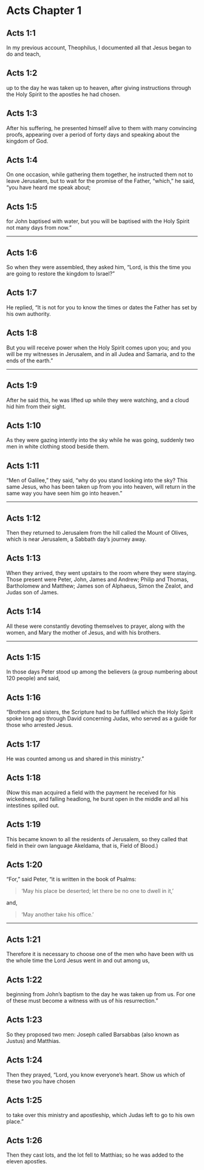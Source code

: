 # Acts Chapter 1

## Acts 1:1

In my previous account, Theophilus, I documented all that Jesus began to do and teach,

## Acts 1:2

up to the day he was taken up to heaven, after giving instructions through the Holy Spirit to the apostles he had chosen.

## Acts 1:3

After his suffering, he presented himself alive to them with many convincing proofs, appearing over a period of forty days and speaking about the kingdom of God.

## Acts 1:4

On one occasion, while gathering them together, he instructed them not to leave Jerusalem, but to wait for the promise of the Father, “which,” he said, “you have heard me speak about;

## Acts 1:5

for John baptised with water, but you will be baptised with the Holy Spirit not many days from now.”

---

## Acts 1:6

So when they were assembled, they asked him, “Lord, is this the time you are going to restore the kingdom to Israel?”

## Acts 1:7

He replied, “It is not for you to know the times or dates the Father has set by his own authority.

## Acts 1:8

But you will receive power when the Holy Spirit comes upon you; and you will be my witnesses in Jerusalem, and in all Judea and Samaria, and to the ends of the earth.”

---

## Acts 1:9

After he said this, he was lifted up while they were watching, and a cloud hid him from their sight.

## Acts 1:10

As they were gazing intently into the sky while he was going, suddenly two men in white clothing stood beside them.

## Acts 1:11

“Men of Galilee,” they said, “why do you stand looking into the sky? This same Jesus, who has been taken up from you into heaven, will return in the same way you have seen him go into heaven.”

---

## Acts 1:12

Then they returned to Jerusalem from the hill called the Mount of Olives, which is near Jerusalem, a Sabbath day’s journey away.

## Acts 1:13

When they arrived, they went upstairs to the room where they were staying. Those present were Peter, John, James and Andrew; Philip and Thomas, Bartholomew and Matthew; James son of Alphaeus, Simon the Zealot, and Judas son of James.

## Acts 1:14

All these were constantly devoting themselves to prayer, along with the women, and Mary the mother of Jesus, and with his brothers.

---

## Acts 1:15

In those days Peter stood up among the believers (a group numbering about 120 people) and said,

## Acts 1:16

“Brothers and sisters, the Scripture had to be fulfilled which the Holy Spirit spoke long ago through David concerning Judas, who served as a guide for those who arrested Jesus.

## Acts 1:17

He was counted among us and shared in this ministry.”

## Acts 1:18

(Now this man acquired a field with the payment he received for his wickedness, and falling headlong, he burst open in the middle and all his intestines spilled out.

## Acts 1:19

This became known to all the residents of Jerusalem, so they called that field in their own language Akeldama, that is, Field of Blood.)

## Acts 1:20

“For,” said Peter, “it is written in the book of Psalms:

> ‘May his place be deserted;
> let there be no one to dwell in it,’

and,

> ‘May another take his office.’

---

## Acts 1:21

Therefore it is necessary to choose one of the men who have been with us the whole time the Lord Jesus went in and out among us,

## Acts 1:22

beginning from John’s baptism to the day he was taken up from us. For one of these must become a witness with us of his resurrection.”

## Acts 1:23

So they proposed two men: Joseph called Barsabbas (also known as Justus) and Matthias.

## Acts 1:24

Then they prayed, “Lord, you know everyone’s heart. Show us which of these two you have chosen

## Acts 1:25

to take over this ministry and apostleship, which Judas left to go to his own place.”

## Acts 1:26

Then they cast lots, and the lot fell to Matthias; so he was added to the eleven apostles.
